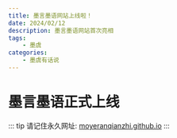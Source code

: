 ```yaml
---
title: 墨言墨语网站上线啦！
date: 2024/02/12
description: 墨言墨语网站首次亮相
tags:
    - 墨虞
categories:
    - 墨虞有话说
---
```


# 墨言墨语正式上线

::: tip
请记住永久网址: [moyeranqianzhi.github.io](https://moyeranqianzhi.github.io)
:::